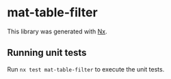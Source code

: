 # mat-table-filter

This library was generated with [Nx](https://nx.dev).

## Running unit tests

Run `nx test mat-table-filter` to execute the unit tests.
